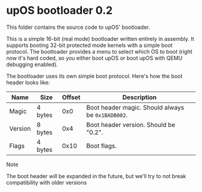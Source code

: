# upOS bootloader 0.2
This folder contains the source code to upOS' bootloader.

This is a simple 16-bit (real mode) bootloader written entirely in assembly. It supports booting 32-bit protected mode kernels with a simple boot protocol. The bootloader provides a menu to select which OS to boot (right now it's hard coded, so you either boot upOS or boot upOS with QEMU debugging enabled).

The bootloader uses its own simple boot protocol. Here's how the boot header looks like:

| Name    | Size    | Offset | Description                                       |
|---------|---------|--------|---------------------------------------------------|
| Magic   | 4 bytes | 0x0    | Boot header magic. Should always be `0x1BADB002`. |
| Version | 8 bytes | 0x4    | Boot header version. Should be "0.2".             |
| Flags   | 4 bytes | 0x10   | Boot flags.                                       |

> [!NOTE]
> The boot header *will* be expanded in the future, but we'll try to not break compatibility with older versions
